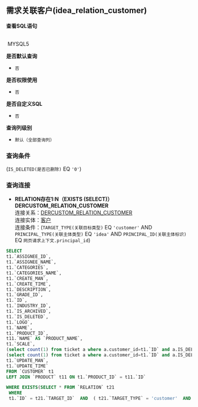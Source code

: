 ## 需求关联客户(idea_relation_customer) <!-- {docsify-ignore-all} -->



<p class="panel-title"><b>查看SQL语句</b></p>
<br>

<el-row>
&nbsp;<el-tag @click="MYSQL5 = true">MYSQL5</el-tag>
</el-row>

<br>
<p class="panel-title"><b>是否默认查询</b></p>

* `否`

<p class="panel-title"><b>是否权限使用</b></p>

* `否`

<p class="panel-title"><b>是否自定义SQL</b></p>

* `否`

<p class="panel-title"><b>查询列级别</b></p>

* `默认（全部查询列）`



### 查询条件

(`IS_DELETED(是否已删除)` EQ `'0'`)



### 查询连接
* **RELATION存在1:N（EXISTS (SELECT)）DERCUSTOM_RELATION_CUSTOMER**<br>
连接关系：[DERCUSTOM_RELATION_CUSTOMER](der/DERCUSTOM_RELATION_CUSTOMER)<br>
连接实体：[客户](module/ProdMgmt/customer)<br>
连接条件：(`TARGET_TYPE(关联目标类型)` EQ `'customer'` AND `PRINCIPAL_TYPE(关联主体类型)` EQ `'idea'` AND `PRINCIPAL_ID(关联主体标识)` EQ `网页请求上下文.principal_id`)<br>




<el-dialog v-model="MYSQL5" title="MYSQL5">

```sql
SELECT
t1.`ASSIGNEE_ID`,
t1.`ASSIGNEE_NAME`,
t1.`CATEGORIES`,
t1.`CATEGORIES_NAME`,
t1.`CREATE_MAN`,
t1.`CREATE_TIME`,
t1.`DESCRIPTION`,
t1.`GRADE_ID`,
t1.`ID`,
t1.`INDUSTRY_ID`,
t1.`IS_ARCHIVED`,
t1.`IS_DELETED`,
t1.`LOGO`,
t1.`NAME`,
t1.`PRODUCT_ID`,
t11.`NAME` AS `PRODUCT_NAME`,
t1.`SCALE`,
(select count(1) from ticket a where a.customer_id=t1.`ID` and a.IS_DELETED=0 and a.state>='40') AS `TICKET_FINISH`,
(select count(1) from ticket a where a.customer_id=t1.`ID` and a.IS_DELETED=0) AS `TICKET_TOTAL`,
t1.`UPDATE_MAN`,
t1.`UPDATE_TIME`
FROM `CUSTOMER` t1 
LEFT JOIN `PRODUCT` t11 ON t1.`PRODUCT_ID` = t11.`ID` 

WHERE EXISTS(SELECT * FROM `RELATION` t21 
 WHERE 
 t1.`ID` = t21.`TARGET_ID`  AND  ( t21.`TARGET_TYPE` = 'customer'  AND  t21.`PRINCIPAL_TYPE` = 'idea'  AND  t21.`PRINCIPAL_ID` = #{ctx.webcontext.principal_id} ) ) AND ( t1.`IS_DELETED` = 0 )
```

</el-dialog>

<script>
 const { createApp } = Vue
  createApp({
    data() {
      return {
                MYSQL5 : false
        
      }
    },
    methods: {
    }
  }).use(ElementPlus).mount('#app')
</script>